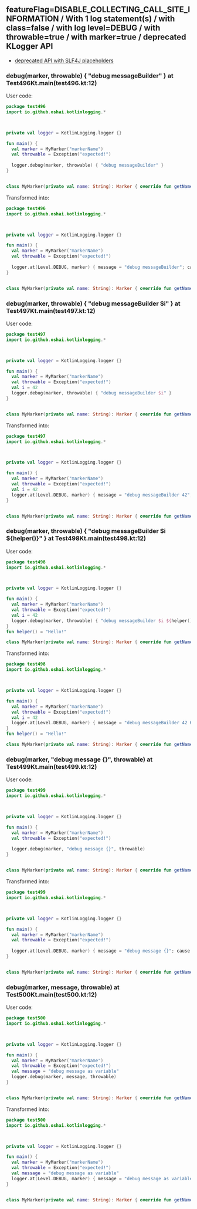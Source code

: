 ## featureFlag=DISABLE_COLLECTING_CALL_SITE_INFORMATION / With 1 log statement(s) / with class=false / with log level=DEBUG / with throwable=true / with marker=true / deprecated KLogger API

* [deprecated API with SLF4J placeholders](deprecated-slf4j-placeholders.md)

###  debug(marker, throwable) { "debug messageBuilder" } at Test496Kt.main(test496.kt:12)

User code:
```kotlin
package test496
import io.github.oshai.kotlinlogging.*



private val logger = KotlinLogging.logger {}

fun main() {
  val marker = MyMarker("markerName")
  val throwable = Exception("expected!")
  
  logger.debug(marker, throwable) { "debug messageBuilder" }
}


class MyMarker(private val name: String): Marker { override fun getName() = name }

```
  
Transformed into:
```kotlin
package test496
import io.github.oshai.kotlinlogging.*



private val logger = KotlinLogging.logger {}

fun main() {
  val marker = MyMarker("markerName")
  val throwable = Exception("expected!")
  
  logger.at(Level.DEBUG, marker) { message = "debug messageBuilder"; cause = throwable; internalCompilerData = KLoggingEventBuilder.InternalCompilerData(messageTemplate = ""debug messageBuilder"")
}


class MyMarker(private val name: String): Marker { override fun getName() = name }

```

###  debug(marker, throwable) { "debug messageBuilder $i" } at Test497Kt.main(test497.kt:12)

User code:
```kotlin
package test497
import io.github.oshai.kotlinlogging.*



private val logger = KotlinLogging.logger {}

fun main() {
  val marker = MyMarker("markerName")
  val throwable = Exception("expected!")
  val i = 42
  logger.debug(marker, throwable) { "debug messageBuilder $i" }
}


class MyMarker(private val name: String): Marker { override fun getName() = name }

```
  
Transformed into:
```kotlin
package test497
import io.github.oshai.kotlinlogging.*



private val logger = KotlinLogging.logger {}

fun main() {
  val marker = MyMarker("markerName")
  val throwable = Exception("expected!")
  val i = 42
  logger.at(Level.DEBUG, marker) { message = "debug messageBuilder 42"; cause = throwable; internalCompilerData = KLoggingEventBuilder.InternalCompilerData(messageTemplate = ""debug messageBuilder $i"")
}


class MyMarker(private val name: String): Marker { override fun getName() = name }

```

###  debug(marker, throwable) { "debug messageBuilder $i ${helper()}" } at Test498Kt.main(test498.kt:12)

User code:
```kotlin
package test498
import io.github.oshai.kotlinlogging.*



private val logger = KotlinLogging.logger {}

fun main() {
  val marker = MyMarker("markerName")
  val throwable = Exception("expected!")
  val i = 42
  logger.debug(marker, throwable) { "debug messageBuilder $i ${helper()}" }
}
fun helper() = "Hello!"

class MyMarker(private val name: String): Marker { override fun getName() = name }

```
  
Transformed into:
```kotlin
package test498
import io.github.oshai.kotlinlogging.*



private val logger = KotlinLogging.logger {}

fun main() {
  val marker = MyMarker("markerName")
  val throwable = Exception("expected!")
  val i = 42
  logger.at(Level.DEBUG, marker) { message = "debug messageBuilder 42 Hello!"; cause = throwable; internalCompilerData = KLoggingEventBuilder.InternalCompilerData(messageTemplate = ""debug messageBuilder $i ${helper()}"")
}
fun helper() = "Hello!"

class MyMarker(private val name: String): Marker { override fun getName() = name }

```

###  debug(marker, "debug message {}", throwable) at Test499Kt.main(test499.kt:12)

User code:
```kotlin
package test499
import io.github.oshai.kotlinlogging.*



private val logger = KotlinLogging.logger {}

fun main() {
  val marker = MyMarker("markerName")
  val throwable = Exception("expected!")
  
  logger.debug(marker, "debug message {}", throwable)
}


class MyMarker(private val name: String): Marker { override fun getName() = name }

```
  
Transformed into:
```kotlin
package test499
import io.github.oshai.kotlinlogging.*



private val logger = KotlinLogging.logger {}

fun main() {
  val marker = MyMarker("markerName")
  val throwable = Exception("expected!")
  
  logger.at(Level.DEBUG, marker) { message = "debug message {}"; cause = throwable; internalCompilerData = KLoggingEventBuilder.InternalCompilerData(messageTemplate = ""debug message {}"")
}


class MyMarker(private val name: String): Marker { override fun getName() = name }

```

###  debug(marker, message, throwable) at Test500Kt.main(test500.kt:12)

User code:
```kotlin
package test500
import io.github.oshai.kotlinlogging.*



private val logger = KotlinLogging.logger {}

fun main() {
  val marker = MyMarker("markerName")
  val throwable = Exception("expected!")
  val message = "debug message as variable"
  logger.debug(marker, message, throwable)
}


class MyMarker(private val name: String): Marker { override fun getName() = name }

```
  
Transformed into:
```kotlin
package test500
import io.github.oshai.kotlinlogging.*



private val logger = KotlinLogging.logger {}

fun main() {
  val marker = MyMarker("markerName")
  val throwable = Exception("expected!")
  val message = "debug message as variable"
  logger.at(Level.DEBUG, marker) { message = "debug message as variable"; cause = throwable; internalCompilerData = KLoggingEventBuilder.InternalCompilerData(messageTemplate = "message")
}


class MyMarker(private val name: String): Marker { override fun getName() = name }

```
